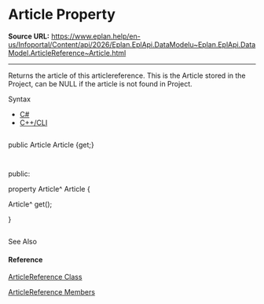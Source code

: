 # Article Property

**Source URL:** https://www.eplan.help/en-us/Infoportal/Content/api/2026/Eplan.EplApi.DataModelu~Eplan.EplApi.DataModel.ArticleReference~Article.html

---

Returns the article of this articlereference. This is the Article stored in the Project, can be NULL if the article is not found in Project.

Syntax

- [C#](#i-syntax-CS)
- [C++/CLI](#i-syntax-CPP2005)

```
```
public Article Article {get;}
```
```

```
```
public:
property Article^ Article {
   Article^ get();
}
```
```



See Also

#### Reference

[ArticleReference Class](Eplan.EplApi.DataModelu~Eplan.EplApi.DataModel.ArticleReference.html)
  
[ArticleReference Members](Eplan.EplApi.DataModelu~Eplan.EplApi.DataModel.ArticleReference_members.html)